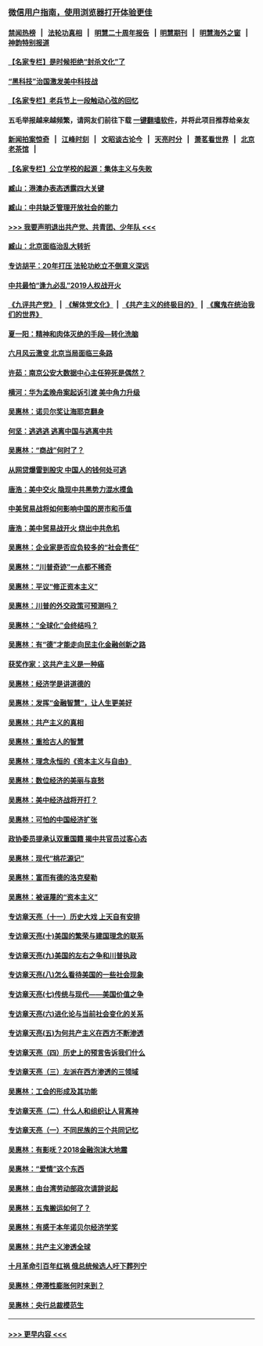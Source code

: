 ### [微信用户指南，使用浏览器打开体验更佳](https://github.com/gfw-breaker/banned-news1/blob/master/indexes/wechat-guide.md?t=0)
#### [禁闻热榜](热点新闻.md?t=0)  &nbsp;&nbsp;|&nbsp;&nbsp; [法轮功真相](https://github.com/gfw-breaker/truth/blob/master/README.md?t=0) &nbsp;&nbsp;|&nbsp;&nbsp; [明慧二十周年报告](https://github.com/gfw-breaker/mh-reports/blob/master/README.md?t=0) &nbsp;&nbsp;|&nbsp;&nbsp;[明慧期刊](https://github.com/gfw-breaker/mh-qikan) &nbsp;&nbsp;|&nbsp;&nbsp; [明慧海外之窗](https://github.com/gfw-breaker/mh-news/blob/master/README.md?t=0) &nbsp;&nbsp;|&nbsp;&nbsp; [神韵特别报道](https://github.com/gfw-breaker/mh-news/blob/master/shenyun.md?t=0)
#### [【名家专栏】是时候拒绝“封杀文化”了](../pages/nsc423/n11814093.md?t=02162102) 
#### [“黑科技”治国激发美中科技战](../pages/nsc423/n11638056.md?t=02162102) 
#### [【名家专栏】老兵节上一段触动心弦的回忆](../pages/nsc423/n11646016.md?t=02162102) 
#### 五毛举报越来越频繁，请网友们前往下载 [一键翻墙软件](https://github.com/gfw-breaker/ssr-accounts)，并将此项目推荐给亲友
#### [新闻拍案惊奇](https://github.com/gfw-breaker/banned-news1/blob/master/pages/link4.md) &nbsp;&nbsp;|&nbsp;&nbsp; [江峰时刻](https://github.com/gfw-breaker/banned-news1/blob/master/pages/link4.md) &nbsp;&nbsp;|&nbsp;&nbsp; [文昭谈古论今](https://github.com/gfw-breaker/banned-news1/blob/master/pages/link4.md) &nbsp;&nbsp;|&nbsp;&nbsp; [天亮时分](https://github.com/gfw-breaker/banned-news1/blob/master/pages/link4.md) &nbsp;&nbsp;|&nbsp;&nbsp; [萧茗看世界](https://github.com/gfw-breaker/banned-news1/blob/master/pages/link4.md) &nbsp;&nbsp;|&nbsp;&nbsp; [北京老茶馆](https://github.com/gfw-breaker/banned-news1/blob/master/pages/link4.md) &nbsp;&nbsp;|&nbsp;&nbsp; 
#### [【名家专栏】公立学校的起源：集体主义与失败](../pages/nsc423/n11601833.md?t=02162102) 
#### [臧山：港澳办表态透露四大关键](../pages/nsc423/n11421628.md?t=02162102) 
#### [臧山：中共缺乏管理开放社会的能力](../pages/nsc423/n11407457.md?t=02162102) 
#### [>>> 我要声明退出共产党、共青团、少年队 <<<](https://github.com/begood0513/goodnews/blob/master/quit/letter.md) 
#### [臧山：北京面临治乱大转折](../pages/nsc423/n11406895.md?t=02162102) 
#### [专访胡平：20年打压 法轮功屹立不倒意义深远](../pages/nsc423/n11398800.md?t=02162102) 
#### [中共最怕“逢九必乱”2019人权战开火](../pages/nsc423/n11385248.md?t=02162102) 
#### [《九评共产党》](https://github.com/begood0513/9ping.md/blob/master/README.md) &nbsp;|&nbsp; [《解体党文化》](../../../../jtdwh.md/blob/master/README.md)  &nbsp;|&nbsp; [《共产主义的终极目的》](../../../../gczydzjmd.md/blob/master/README.md) &nbsp;|&nbsp; [《魔鬼在统治我们的世界》](../../../../mgztzwmdsj.md/blob/master/README.md) 
#### [夏一阳：精神和肉体灭绝的手段—转化洗脑](../pages/nsc423/n11368250.md?t=02162102) 
#### [六月风云激变 北京当局面临三条路](../pages/nsc423/n11313668.md?t=02162102) 
#### [许茹：南京公安大数据中心主任猝死是偶然？](../pages/nsc423/n11064744.md?t=02162102) 
#### [横河：华为孟晚舟案起诉引渡 美中角力升级](../pages/nsc423/n11027230.md?t=02162102) 
#### [吴惠林：诺贝尔奖让海耶克翻身](../pages/nsc423/n10890049.md?t=02162102) 
#### [何坚：逃逃逃 逃离中国与逃离中共](../pages/nsc423/n10592891.md?t=02162102) 
#### [吴惠林：“商战”何时了？](../pages/nsc423/n10573558.md?t=02162102) 
#### [从网贷爆雷到股灾 中国人的钱何处可逃](../pages/nsc423/n10572800.md?t=02162102) 
#### [唐浩：美中交火 隐现中共黑势力混水摸鱼](../pages/nsc423/n10544040.md?t=02162102) 
#### [中美贸易战将如何影响中国的房市和币值](../pages/nsc423/n10543697.md?t=02162102) 
#### [唐浩：美中贸易战开火 烧出中共危机](../pages/nsc423/n10540126.md?t=02162102) 
#### [吴惠林：企业家是否应负较多的“社会责任”](../pages/nsc423/n10535022.md?t=02162102) 
#### [吴惠林：“川普奇迹”一点都不稀奇](../pages/nsc423/n10512808.md?t=02162102) 
#### [吴惠林：平议“修正资本主义”](../pages/nsc423/n10495724.md?t=02162102) 
#### [吴惠林：川普的外交政策可预测吗？](../pages/nsc423/n10462387.md?t=02162102) 
#### [吴惠林：“全球化”会终结吗？](../pages/nsc423/n10452838.md?t=02162102) 
#### [吴惠林：有“德”才能走向民主化金融创新之路](../pages/nsc423/n10432292.md?t=02162102) 
#### [获奖作家：这共产主义是一种癌](../pages/nsc423/n10431541.md?t=02162102) 
#### [吴惠林：经济学是讲道德的](../pages/nsc423/n10398014.md?t=02162102) 
#### [吴惠林：发挥“金融智慧”，让人生更美好](../pages/nsc423/n10375019.md?t=02162102) 
#### [吴惠林：共产主义的真相](../pages/nsc423/n10351394.md?t=02162102) 
#### [吴惠林：重拾古人的智慧](../pages/nsc423/n10337691.md?t=02162102) 
#### [吴惠林：理念永恒的《资本主义与自由》](../pages/nsc423/n10316274.md?t=02162102) 
#### [吴惠林：数位经济的美丽与哀愁](../pages/nsc423/n10292946.md?t=02162102) 
#### [吴惠林：美中经济战将开打？](../pages/nsc423/n10258825.md?t=02162102) 
#### [吴惠林：可怕的中国经济扩张](../pages/nsc423/n10219147.md?t=02162102) 
#### [政协委员提承认双重国籍 揭中共官员过客心态](../pages/nsc423/n10208809.md?t=02162102) 
#### [吴惠林：现代“桃花源记”](../pages/nsc423/n10185234.md?t=02162102) 
#### [吴惠林：富而有德的洛克斐勒](../pages/nsc423/n10142264.md?t=02162102) 
#### [吴惠林：被诬蔑的“资本主义”](../pages/nsc423/n10124816.md?t=02162102) 
#### [专访章天亮（十一）历史大戏 上天自有安排](../pages/nsc423/n10094905.md?t=02162102) 
#### [专访章天亮(十)美国的繁荣与建国理念的联系](../pages/nsc423/n10094899.md?t=02162102) 
#### [专访章天亮(九)美国的左右之争和川普执政](../pages/nsc423/n10094889.md?t=02162102) 
#### [专访章天亮(八)怎么看待美国的一些社会现象](../pages/nsc423/n10094857.md?t=02162102) 
#### [专访章天亮(七)传统与现代——美国价值之争](../pages/nsc423/n10093140.md?t=02162102) 
#### [专访章天亮(六)进化论与当前社会变化的关系](../pages/nsc423/n10092036.md?t=02162102) 
#### [专访章天亮(五)为何共产主义在西方不断渗透](../pages/nsc423/n10083620.md?t=02162102) 
#### [专访章天亮（四）历史上的预言告诉我们什么](../pages/nsc423/n10083606.md?t=02162102) 
#### [专访章天亮（三）左派在西方渗透的三领域](../pages/nsc423/n10081115.md?t=02162102) 
#### [吴惠林：工会的形成及其功能](../pages/nsc423/n10080633.md?t=02162102) 
#### [专访章天亮（二）什么人和组织让人背离神](../pages/nsc423/n10076637.md?t=02162102) 
#### [专访章天亮（一）不同民族的三个共同记忆](../pages/nsc423/n10074188.md?t=02162102) 
#### [吴惠林：有影呒？2018金融泡沫大地震](../pages/nsc423/n10040534.md?t=02162102) 
#### [吴惠林：“爱情”这个东西](../pages/nsc423/n10019423.md?t=02162102) 
#### [吴惠林：由台湾劳动部政次请辞说起](../pages/nsc423/n9979679.md?t=02162102) 
#### [吴惠林：五鬼搬运如何了？](../pages/nsc423/n9925338.md?t=02162102) 
#### [吴惠林：有感于本年诺贝尔经济学奖](../pages/nsc423/n9871883.md?t=02162102) 
#### [吴惠林：共产主义渗透全球](../pages/nsc423/n9812748.md?t=02162102) 
#### [十月革命引百年红祸 俄总统候选人吁下葬列宁](../pages/nsc423/n9810182.md?t=02162102) 
#### [吴惠林：停滞性膨胀何时来到？](../pages/nsc423/n9764136.md?t=02162102) 
#### [吴惠林：央行总裁模范生](../pages/nsc423/n9728134.md?t=02162102) 

----
#### [ >>> 更早内容 <<< ](../indexes/nsc423-earlier.md)
